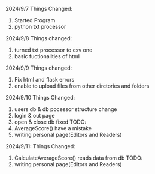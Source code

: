 2024/9/7
Things Changed:
1. Started Program
2. python txt processor

2024/9/8
Things changed:
1. turned txt processor to csv one
2. basic fuctionalities of html

2024/9/9
Things changed:
1. Fix html and flask errors
2. enable to upload files from other dirctories and folders

2024/9/10
Things Changed:
1. users db & db pocessor structure change
2. login & out page
3. open & close db fixed
TODO:
1. AverageScore() have a mistake
2. writing personal page(Editors and Readers)

2024/9/11:
Things Changed:
1. CalculateAverageScore() reads data from db
TODO:
1. writing personal page(Editors and Readers)